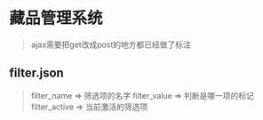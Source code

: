 # 藏品管理系统
>ajax需要把get改成post的地方都已经做了标注

## filter.json
>filter_name => 筛选项的名字
>filter_value => 判断是哪一项的标记
>filter_active => 当前激活的筛选项
